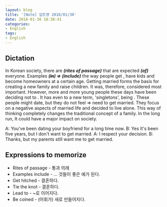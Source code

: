```yaml
---
layout: blog
title: '[Note] 입트영 2018/01/30'
date: 2018-01-30 18:38:41
categories: 
- English
tags:
- English
---
```


## Dictation
In Korean society, there are ***(rites of passage)*** that are expected ***(of)*** everyone. Examples ***(~~in~~) => (include)*** the way people get <hitched>, have kids and become homeowners at a certain age. Getting married forms the basis for creating a new family and raise children. It was, therefore, considered most important. However, more and more young people these days have been deciding not to <tie the knot>. It has even <led> to a new term, 'singletons', being <coined>. These people might date, but they do not feel <they>=><the> need to get married. They focus on a negative aspects of married life and decided to live alone. This way of thinking completely changes the traditional concept of a family. In the long run, It could have a major impact on society.
 
A: You've been dating your boyfriend for a long time now.
B: Yes It's been five years, but I don't want to get married.
A: I respect your decision.
B: Thanks, but my parents still want me to get married.
 
## Expressions to memorize

- Rites of passage - 통과 의례
- Examples include - … 것들이 좋은 예가 된다.
- Get hitched - 결혼하다.
- Tie the knot - 결혼하다.
- Lead to - ~로 이어지다.
- Be coined - (어휘가) 새로 만들어지다.

